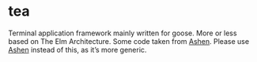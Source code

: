 # tea

Terminal application framework mainly written for goose. More or less based on The Elm Architecture. Some code taken from [Ashen](https://github.com/colinta/Ashen). Please use [Ashen](https://github.com/colinta/Ashen) instead of this, as it’s more generic.

